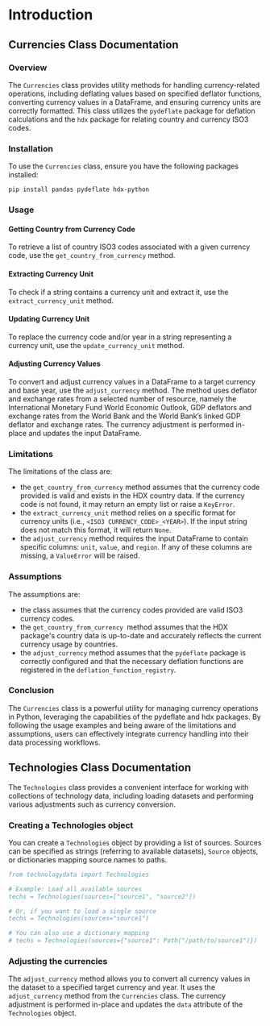 # Introduction

## Currencies Class Documentation

### Overview

The `Currencies` class provides utility methods for handling currency-related operations, including deflating values based on specified deflator functions, converting currency values in a DataFrame, and ensuring currency units are correctly formatted. 
This class utilizes the `pydeflate` package for deflation calculations and the `hdx` package for relating country and currency ISO3 codes.

### Installation

To use the `Currencies` class, ensure you have the following packages installed:

`pip install pandas pydeflate hdx-python`

### Usage

#### Getting Country from Currency Code

To retrieve a list of country ISO3 codes associated with a given currency code, use the `get_country_from_currency` method.

#### Extracting Currency Unit

To check if a string contains a currency unit and extract it, use the `extract_currency_unit` method.

#### Updating Currency Unit

To replace the currency code and/or year in a string representing a currency unit, use the `update_currency_unit` method.

#### Adjusting Currency Values

To convert and adjust currency values in a DataFrame to a target currency and base year, use the `adjust_currency` method. The method uses deflator and exchange rates from a selected number of resource, namely the International Monetary Fund World Economic Outlook, GDP deflators and exchange rates from the World Bank and the World Bank’s linked GDP deflator and exchange rates. The currency adjustment is performed in-place and updates the input DataFrame.

### Limitations

The limitations of the class are:
- the `get_country_from_currency` method assumes that the currency code provided is valid and exists in the HDX country data. If the currency code is not found, it may return an empty list or raise a `KeyError`. 
- the `extract_currency_unit` method relies on a specific format for currency units (i.e., `<ISO3 CURRENCY_CODE>_<YEAR>`). If the input string does not match this format, it will return `None`. 
- the `adjust_currency` method requires the input DataFrame to contain specific columns: `unit`, `value`, and `region`. If any of these columns are missing, a `ValueError` will be raised.

### Assumptions

The assumptions are:
- the class assumes that the currency codes provided are valid ISO3 currency codes.
- the `get_country_from_currency `method assumes that the HDX package's country data is up-to-date and accurately reflects the current currency usage by countries.
- the `adjust_currency` method assumes that the `pydeflate` package is correctly configured and that the necessary deflation functions are registered in the `deflation_function_registry`.

### Conclusion

The `Currencies` class is a powerful utility for managing currency operations in Python, leveraging the capabilities of the pydeflate and hdx packages. By following the usage examples and being aware of the limitations and assumptions, users can effectively integrate currency handling into their data processing workflows.

## Technologies Class Documentation

The `Technologies` class provides a convenient interface for working with collections of technology data, including loading datasets and performing various adjustments such as currency conversion.

### Creating a Technologies object

You can create a `Technologies` object by providing a list of sources. Sources can be specified as strings (referring to available datasets), `Source` objects, or dictionaries mapping source names to paths.

```bibtex
from technologydata import Technologies

# Example: Load all available sources
techs = Technologies(sources=["source1", "source2"])

# Or, if you want to load a single source
techs = Technologies(sources="source1")

# You can also use a dictionary mapping
# techs = Technologies(sources={"source1": Path("/path/to/source1")})
```

### Adjusting the currencies

The `adjust_currency` method allows you to convert all currency values in the dataset to a specified target currency and year. It uses the `adjust_currency` method from the `Currencies` class. The currency adjustment is performed in-place and updates the `data` attribute of the `Technologies` object.
